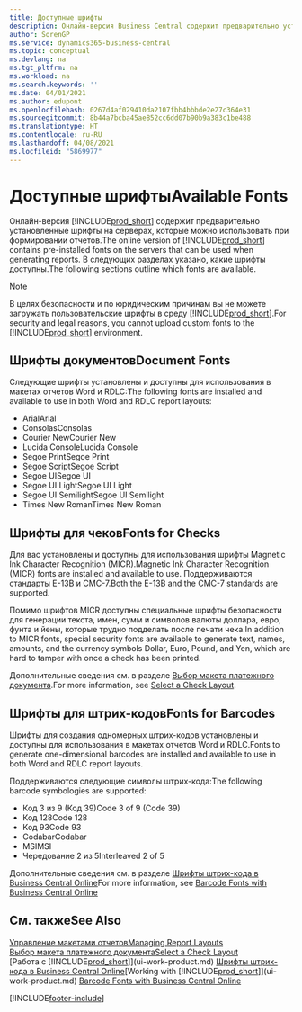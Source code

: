 ```yaml
---
title: Доступные шрифты
description: Онлайн-версия Business Central содержит предварительно установленные шрифты на серверах, которые можно использовать при формировании отчетов.
author: SorenGP
ms.service: dynamics365-business-central
ms.topic: conceptual
ms.devlang: na
ms.tgt_pltfrm: na
ms.workload: na
ms.search.keywords: ''
ms.date: 04/01/2021
ms.author: edupont
ms.openlocfilehash: 0267d4af029410da2107fbb4bbbde2e27c364e31
ms.sourcegitcommit: 8b44a7bcba45ae852cc6dd07b90b9a383c1be488
ms.translationtype: HT
ms.contentlocale: ru-RU
ms.lasthandoff: 04/08/2021
ms.locfileid: "5869977"
---
```

# <a name="available-fonts"></a><span data-ttu-id="0636a-103">Доступные шрифты</span><span class="sxs-lookup"><span data-stu-id="0636a-103">Available Fonts</span></span>

<span data-ttu-id="0636a-104">Онлайн-версия [!INCLUDE[prod_short](includes/prod_short.md)] содержит предварительно установленные шрифты на серверах, которые можно использовать при формировании отчетов.</span><span class="sxs-lookup"><span data-stu-id="0636a-104">The online version of [!INCLUDE[prod_short](includes/prod_short.md)] contains pre-installed fonts on the servers that can be used when generating reports.</span></span> <span data-ttu-id="0636a-105">В следующих разделах указано, какие шрифты доступны.</span><span class="sxs-lookup"><span data-stu-id="0636a-105">The following sections outline which fonts are available.</span></span>

> [!NOTE]
> <span data-ttu-id="0636a-106">В целях безопасности и по юридическим причинам вы не можете загружать пользовательские шрифты в среду [!INCLUDE[prod_short](includes/prod_short.md)].</span><span class="sxs-lookup"><span data-stu-id="0636a-106">For security and legal reasons, you cannot upload custom fonts to the [!INCLUDE[prod_short](includes/prod_short.md)] environment.</span></span>

## <a name="document-fonts"></a><span data-ttu-id="0636a-107">Шрифты документов</span><span class="sxs-lookup"><span data-stu-id="0636a-107">Document Fonts</span></span>

<span data-ttu-id="0636a-108">Следующие шрифты установлены и доступны для использования в макетах отчетов Word и RDLC:</span><span class="sxs-lookup"><span data-stu-id="0636a-108">The following fonts are installed and available to use in both Word and RDLC report layouts:</span></span>

* <span data-ttu-id="0636a-109">Arial</span><span class="sxs-lookup"><span data-stu-id="0636a-109">Arial</span></span>
* <span data-ttu-id="0636a-110">Consolas</span><span class="sxs-lookup"><span data-stu-id="0636a-110">Consolas</span></span>
* <span data-ttu-id="0636a-111">Courier New</span><span class="sxs-lookup"><span data-stu-id="0636a-111">Courier New</span></span>
* <span data-ttu-id="0636a-112">Lucida Console</span><span class="sxs-lookup"><span data-stu-id="0636a-112">Lucida Console</span></span>
* <span data-ttu-id="0636a-113">Segoe Print</span><span class="sxs-lookup"><span data-stu-id="0636a-113">Segoe Print</span></span>
* <span data-ttu-id="0636a-114">Segoe Script</span><span class="sxs-lookup"><span data-stu-id="0636a-114">Segoe Script</span></span>
* <span data-ttu-id="0636a-115">Segoe UI</span><span class="sxs-lookup"><span data-stu-id="0636a-115">Segoe UI</span></span>
* <span data-ttu-id="0636a-116">Segoe UI Light</span><span class="sxs-lookup"><span data-stu-id="0636a-116">Segoe UI Light</span></span>
* <span data-ttu-id="0636a-117">Segoe UI Semilight</span><span class="sxs-lookup"><span data-stu-id="0636a-117">Segoe UI Semilight</span></span>
* <span data-ttu-id="0636a-118">Times New Roman</span><span class="sxs-lookup"><span data-stu-id="0636a-118">Times New Roman</span></span>

## <a name="fonts-for-checks"></a><span data-ttu-id="0636a-119">Шрифты для чеков</span><span class="sxs-lookup"><span data-stu-id="0636a-119">Fonts for Checks</span></span>

<span data-ttu-id="0636a-120">Для вас установлены и доступны для использования шрифты Magnetic Ink Character Recognition (MICR).</span><span class="sxs-lookup"><span data-stu-id="0636a-120">Magnetic Ink Character Recognition (MICR) fonts are installed and available to use.</span></span> <span data-ttu-id="0636a-121">Поддерживаются стандарты E-13B и CMC-7.</span><span class="sxs-lookup"><span data-stu-id="0636a-121">Both the E-13B and the CMC-7 standards are supported.</span></span>  

<span data-ttu-id="0636a-122">Помимо шрифтов MICR доступны специальные шрифты безопасности для генерации текста, имен, сумм и символов валюты доллара, евро, фунта и йены, которые трудно подделать после печати чека.</span><span class="sxs-lookup"><span data-stu-id="0636a-122">In addition to MICR fonts, special security fonts are available to generate text, names, amounts, and the currency symbols Dollar, Euro, Pound, and Yen, which are hard to tamper with once a check has been printed.</span></span>  

<span data-ttu-id="0636a-123">Дополнительные сведения см. в разделе [Выбор макета платежного документа](finance-how-define-check-layouts.md).</span><span class="sxs-lookup"><span data-stu-id="0636a-123">For more information, see [Select a Check Layout](finance-how-define-check-layouts.md).</span></span>  

## <a name="fonts-for-barcodes"></a><span data-ttu-id="0636a-124">Шрифты для штрих-кодов</span><span class="sxs-lookup"><span data-stu-id="0636a-124">Fonts for Barcodes</span></span>
<span data-ttu-id="0636a-125">Шрифты для создания одномерных штрих-кодов установлены и доступны для использования в макетах отчетов Word и RDLC.</span><span class="sxs-lookup"><span data-stu-id="0636a-125">Fonts to generate one-dimensional barcodes are installed and available to use in both Word and RDLC report layouts.</span></span>

<span data-ttu-id="0636a-126">Поддерживаются следующие символы штрих-кода:</span><span class="sxs-lookup"><span data-stu-id="0636a-126">The following barcode symbologies are supported:</span></span>
* <span data-ttu-id="0636a-127">Код 3 из 9 (Код 39)</span><span class="sxs-lookup"><span data-stu-id="0636a-127">Code 3 of 9 (Code 39)</span></span>
* <span data-ttu-id="0636a-128">Код 128</span><span class="sxs-lookup"><span data-stu-id="0636a-128">Code 128</span></span>
* <span data-ttu-id="0636a-129">Код 93</span><span class="sxs-lookup"><span data-stu-id="0636a-129">Code 93</span></span>
* <span data-ttu-id="0636a-130">Codabar</span><span class="sxs-lookup"><span data-stu-id="0636a-130">Codabar</span></span>
* <span data-ttu-id="0636a-131">MSI</span><span class="sxs-lookup"><span data-stu-id="0636a-131">MSI</span></span>
* <span data-ttu-id="0636a-132">Чередование 2 из 5</span><span class="sxs-lookup"><span data-stu-id="0636a-132">Interleaved 2 of 5</span></span>

<span data-ttu-id="0636a-133">Дополнительные сведения см. в разделе [Шрифты штрих-кода в Business Central Online](/dynamics365/business-central/dev-itpro/developer/devenv-report-barcode-fonts.md)</span><span class="sxs-lookup"><span data-stu-id="0636a-133">For more information, see [Barcode Fonts with Business Central Online](/dynamics365/business-central/dev-itpro/developer/devenv-report-barcode-fonts.md)</span></span>

## <a name="see-also"></a><span data-ttu-id="0636a-134">См. также</span><span class="sxs-lookup"><span data-stu-id="0636a-134">See Also</span></span>

[<span data-ttu-id="0636a-135">Управление макетами отчетов</span><span class="sxs-lookup"><span data-stu-id="0636a-135">Managing Report Layouts</span></span>](ui-manage-report-layouts.md)  
[<span data-ttu-id="0636a-136">Выбор макета платежного документа</span><span class="sxs-lookup"><span data-stu-id="0636a-136">Select a Check Layout</span></span>](finance-how-define-check-layouts.md)  
<span data-ttu-id="0636a-137">[Работа с [!INCLUDE[prod_short](includes/prod_short.md)]](ui-work-product.md)
[Шрифты штрих-кода в Business Central Online](/dynamics365/business-central/dev-itpro/developer/devenv-report-barcode-fonts.md)</span><span class="sxs-lookup"><span data-stu-id="0636a-137">[Working with [!INCLUDE[prod_short](includes/prod_short.md)]](ui-work-product.md)
[Barcode Fonts with Business Central Online](/dynamics365/business-central/dev-itpro/developer/devenv-report-barcode-fonts.md)</span></span>

[!INCLUDE[footer-include](includes/footer-banner.md)]
